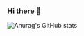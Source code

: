 ### Hi there 👋



![Anurag's GitHub stats](https://github-readme-stats.vercel.app/api?username=LillLEE&show_icons=true&theme=dark)

